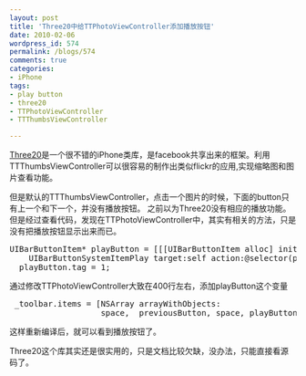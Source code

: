 ```yaml
---
layout: post
title: 'Three20中给TTPhotoViewController添加播放按钮'
date: 2010-02-06
wordpress_id: 574
permalink: /blogs/574
comments: true
categories:
- iPhone
tags:
- play button
- three20
- TTPhotoViewController
- TTThumbsViewController

---
```

<a href="http://github.com/facebook/three20" target="_blank">Three20</a>是一个很不错的iPhone类库，是facebook共享出来的框架。利用TTThumbsViewController可以很容易的制作出类似flickr的应用,实现缩略图和图片查看功能。

但是默认的TTThumbsViewController，点击一个图片的时候，下面的button只有上一个和下一个，并没有播放按钮。 之前以为Three20没有相应的播放功能。但是经过查看代码，发现在TTPhotoViewController中，其实有相关的方法，只是没有把播放按钮显示出来而已。

<pre class="prettyprint linenums">
UIBarButtonItem* playButton = [[[UIBarButtonItem alloc] initWithBarButtonSystemItem:
    UIBarButtonSystemItemPlay target:self action:@selector(playAction)] autorelease];
  playButton.tag = 1;
</pre>

通过修改TTPhotoViewController大致在400行左右，添加playButton这个变量
<pre class="prettyprint linenums">
 _toolbar.items = [NSArray arrayWithObjects:
                   space, _previousButton, space, playButton, space, _nextButton, space, nil];
</pre>

这样重新编译后，就可以看到播放按钮了。

Three20这个库其实还是很实用的，只是文档比较欠缺，没办法，只能直接看源码了。 
